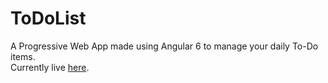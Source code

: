 # ToDoList

A Progressive Web App made using Angular 6 to manage your daily To-Do items.  
Currently live [here](https://gifted-agnesi-dfb9f6.netlify.com/).